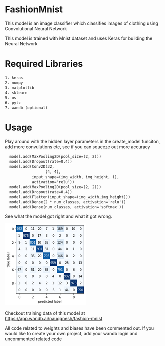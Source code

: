 # FashionMnist
This model is an image classifier which classifies images of clothing using Convolutional Neural Network

This model is trained with Mnist dataset and uses Keras for building the Neural Network

# Required Libraries

    1. keras
    2. numpy
    3. matplotlib
    4. sklearn 
    5. os 
    6. pytz
    7. wandb (optional)
    
# Usage 
Play around with the hidden layer parameters in the create_model funciton, add more convulutions etc, see if you can squeeze out more accuracy 
```
  model.add(MaxPooling2D(pool_size=(2, 2)))
  model.add(Dropout(rate=0.4))
  model.add(Conv2D(32,
                  (4, 4),
            input_shape=(img_width, img_height, 1),
            activation='relu'))
  model.add(MaxPooling2D(pool_size=(2, 2)))
  model.add(Dropout(rate=0.4))
  model.add(Flatten(input_shape=(img_width,img_height)))
  model.add(Dense(2 * num_classes, activation='relu'))
  model.add(Dense(num_classes, activation='softmax'))
```

See what the model got right and what it got wrong.

![Confusion Matrix](ConfusionMatrix.png)


Checkout training data of this model at https://app.wandb.ai/nauqgnesh/fashion-mnist

All code related to weights and biases have been commented out. If you would like to create your own project, add your wandb login and uncommented related code
